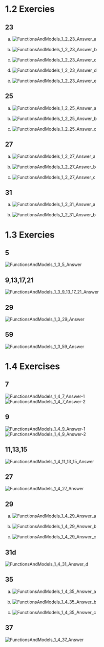 # 1.2 Exercies

## 23
<ol type="a">
  <li><img title="FunctionsAndModels_1_2_23_Answer_a" src="../pics/01_FunctionsAndModels_1_2_23_Answer_a.jpg"/></li><br>
  <li><img title="FunctionsAndModels_1_2_23_Answer_b" src="../pics/01_FunctionsAndModels_1_2_23_Answer_b.jpg"/></li><br>
  <li><img title="FunctionsAndModels_1_2_23_Answer_c" src="../pics/01_FunctionsAndModels_1_2_23_Answer_c.jpg"/></li><br>
  <li><img title="FunctionsAndModels_1_2_23_Answer_d" src="../pics/01_FunctionsAndModels_1_2_23_Answer_d.jpg"/></li><br>
  <li><img title="FunctionsAndModels_1_2_23_Answer_e" src="../pics/01_FunctionsAndModels_1_2_23_Answer_e.jpg"/></li>
</ol>

## 25
<ol type="a">
  <li><img title="FunctionsAndModels_1_2_25_Answer_a" src="../pics/01_FunctionsAndModels_1_2_25_Answer_a.jpg"/></li><br>
  <li><img title="FunctionsAndModels_1_2_25_Answer_b" src="../pics/01_FunctionsAndModels_1_2_25_Answer_b.jpg"/></li><br>
  <li><img title="FunctionsAndModels_1_2_25_Answer_c" src="../pics/01_FunctionsAndModels_1_2_25_Answer_c.jpg"/></li>
</ol>

## 27
<ol type="a">
  <li><img title="FunctionsAndModels_1_2_27_Answer_a" src="../pics/01_FunctionsAndModels_1_2_27_Answer_a.jpg"/></li><br>
  <li><img title="FunctionsAndModels_1_2_27_Answer_b" src="../pics/01_FunctionsAndModels_1_2_27_Answer_b.jpg"/></li><br>
  <li><img title="FunctionsAndModels_1_2_27_Answer_c" src="../pics/01_FunctionsAndModels_1_2_27_Answer_c.jpg"/></li>
</ol>

## 31
<ol type="a">
  <li><img title="FunctionsAndModels_1_2_31_Answer_a" src="../pics/01_FunctionsAndModels_1_2_31_Answer_a.jpg"/></li><br>
  <li><img title="FunctionsAndModels_1_2_31_Answer_b" src="../pics/01_FunctionsAndModels_1_2_31_Answer_b.jpg"/></li>
</ol>

# 1.3 Exercies
 
## 5

![FunctionsAndModels_1_3_5_Answer](../pics/01_FunctionsAndModels_1_3_5_Answer.png)
 
## 9,13,17,21

![FunctionsAndModels_1_3_9_13_17_21_Answer](../pics/01_FunctionsAndModels_1_3_9_13_17_21_Answer.png)
 
## 29

![FunctionsAndModels_1_3_29_Answer](../pics/01_FunctionsAndModels_1_3_29_Answer.png)
 
## 59

![FunctionsAndModels_1_3_59_Answer](../pics/01_FunctionsAndModels_1_3_59_Answer.png)

# 1.4 Exercises

## 7

![FunctionsAndModels_1_4_7_Answer-1](../pics/01_FunctionsAndModels_1_4_7_Answer-1.jpg)
![FunctionsAndModels_1_4_7_Answer-2](../pics/01_FunctionsAndModels_1_4_7_Answer-2.jpg)

## 9

![FunctionsAndModels_1_4_9_Answer-1](../pics/01_FunctionsAndModels_1_4_9_Answer-1.jpg)
![FunctionsAndModels_1_4_9_Answer-2](../pics/01_FunctionsAndModels_1_4_9_Answer-2.jpg)

## 11,13,15

![FunctionsAndModels_1_4_11_13_15_Answer](../pics/01_FunctionsAndModels_1_4_11_13_15_Answer.png)

## 27

![FunctionsAndModels_1_4_27_Answer](../pics/01_FunctionsAndModels_1_4_27_Answer.png)

## 29
<ol type="a">
  <li><img title="FunctionsAndModels_1_4_29_Answer_a" src="../pics/01_FunctionsAndModels_1_4_29_Answer_a.jpg"/></li><br>
  <li><img title="FunctionsAndModels_1_4_29_Answer_b" src="../pics/01_FunctionsAndModels_1_4_29_Answer_b.jpg"/></li><br>
  <li><img title="FunctionsAndModels_1_4_29_Answer_c" src="../pics/01_FunctionsAndModels_1_4_29_Answer_c.jpg"/></li>
</ol>

## 31d

![FunctionsAndModels_1_4_31_Answer_d](../pics/01_FunctionsAndModels_1_4_31_Answer_d.png)

## 35
<ol type="a">
  <li><img title="FunctionsAndModels_1_4_35_Answer_a" src="../pics/01_FunctionsAndModels_1_4_35_Answer_a.jpg"/></li><br>
  <li><img title="FunctionsAndModels_1_4_35_Answer_b" src="../pics/01_FunctionsAndModels_1_4_35_Answer_b.jpg"/></li><br>
  <li><img title="FunctionsAndModels_1_4_35_Answer_c" src="../pics/01_FunctionsAndModels_1_4_35_Answer_c.jpg"/></li>
</ol>

## 37

![FunctionsAndModels_1_4_37_Answer](../pics/01_FunctionsAndModels_1_4_37_Answer.png)
